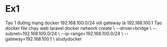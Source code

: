 # Ex1
Tạo 1 đường mạng docker
192.168.100.0/24 với gateway là 192.168.100.1
Tạo docker file chạy web laravel
docker network create \ --driver=bridge \ --subnet=192.168.100.0/24 \ --ip-range=192.168.100.0/24 \ --gateway=192.168.100.1 \ studydocker
